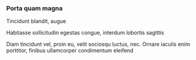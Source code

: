 ### Porta quam magna

Tincidunt blandit, augue

Habitasse sollicitudin egestas congue, interdum lobortis sagittis

Diam tincidunt vel, proin eu, velit sociosqu luctus, nec. Ornare iaculis enim porttitor, finibus ullamcorper condimentum eleifend



